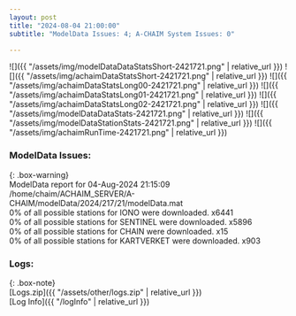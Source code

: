```yaml
---
layout: post
title: "2024-08-04 21:00:00"
subtitle: "ModelData Issues: 4; A-CHAIM System Issues: 0"

---
```


![]({{ "/assets/img/modelDataDataStatsShort-2421721.png" | relative_url }})
![]({{ "/assets/img/achaimDataStatsShort-2421721.png" | relative_url }})
![]({{ "/assets/img/achaimDataStatsLong00-2421721.png" | relative_url }})
![]({{ "/assets/img/achaimDataStatsLong01-2421721.png" | relative_url }})
![]({{ "/assets/img/achaimDataStatsLong02-2421721.png" | relative_url }})
![]({{ "/assets/img/modelDataDataStats-2421721.png" | relative_url }})
![]({{ "/assets/img/modelDataStationStats-2421721.png" | relative_url }})
![]({{ "/assets/img/achaimRunTime-2421721.png" | relative_url }})


### ModelData Issues:  
  
{: .box-warning}  
 ModelData report for 04-Aug-2024 21:15:09   
 /home/chaim/ACHAIM_SERVER/A-CHAIM/modelData/2024/217/21/modelData.mat   
 0% of all possible stations for IONO were downloaded. x6441   
 0% of all possible stations for SENTINEL were downloaded. x5896   
 0% of all possible stations for CHAIN were downloaded. x15   
 0% of all possible stations for KARTVERKET were downloaded. x903   
  


### Logs:  
  
{: .box-note}  
[Logs.zip]({{ "/assets/other/logs.zip" | relative_url }})  
[Log Info]({{ "/logInfo" | relative_url }})  
